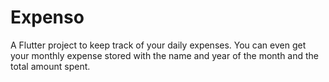 # Expenso

A Flutter project to keep track of your daily expenses. You can even get your monthly expense stored with the name and year of the month and the total amount spent.
